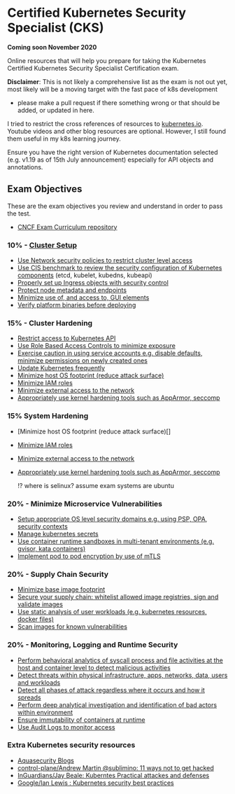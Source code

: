 # Certified Kubernetes Security Specialist (CKS)  
**Coming soon November 2020**

Online resources that will help you prepare for taking the Kubernetes Certified Kubernetes Security Specialist Certification exam.

**Disclaimer**: This is not likely a comprehensive list as the exam is not out yet, most likely will be a moving target with the fast pace of k8s development
- please make a pull request if there something wrong or that should be added, or updated in here.

I tried to restrict the cross references of resources to [kubernetes.io](kubernetes.io). Youtube videos and other blog resources are optional.
However, I still found them useful in my k8s learning journey.

Ensure you have the right version of Kubernetes documentation selected (e.g. v1.19 as of 15th July announcement) especially for API objects and annotations.

## Exam Objectives

These are the exam objectives you review and understand in order to pass the test.

* [CNCF Exam Curriculum repository ](https://github.com/cncf/curriculum)


### 10% - [Cluster Setup](https://kubernetes.io/docs/tasks/administer-cluster/securing-a-cluster/)
* [Use Network security policies to restrict cluster level access]()
* [Use CIS benchmark to review the security configuration of Kubernetes components]()
 (etcd, kubelet, kubedns, kubeapi)
* [Properly set up Ingress objects with security control]()
* [Protect node metadata and endpoints]()
* [Minimize use of, and access to, GUI elements]()
* [Verify platform binaries before deploying]()

### 15% - Cluster Hardening
* [Restrict access to Kubernetes API]()
* [Use Role Based Access Controls to minimize exposure]()
* [Exercise caution in using service accounts e.g. disable defaults, minimize permissions on newly created ones]()
* [Update Kubernetes frequently]()
* [Minimize host OS footprint (reduce attack surface)]()
* [Minimize IAM roles]()
* [Minimize external access to the network]()
* [Appropriately use kernel hardening tools such as AppArmor, seccomp]()


### 15% System Hardening

* [Minimize host OS footprint (reduce attack surface)[]
* [Minimize IAM roles]()
* [Minimize external access to the network]()
* [Appropriately use kernel hardening tools such as AppArmor, seccomp]()

    !? where is selinux? assume exam systems are ubuntu

### 20% - Minimize Microservice Vulnerabilities

* [Setup appropriate OS level security domains e.g. using PSP, OPA, security contexts]()
* [Manage kubernetes secrets]()
* [Use container runtime sandboxes in multi-tenant environments (e.g. gvisor, kata containers)]()
* [Implement pod to pod encryption by use of mTLS]()

### 20% - Supply Chain Security
* [Minimize base image footprint]()
* [Secure your supply chain: whitelist allowed image registries, sign and validate images]()
* [Use static analysis of user workloads (e.g. kubernetes resources, docker files)]()
* [Scan images for known vulnerabilities]()


### 20% - Monitoring, Logging and Runtime Security

* [Perform behavioral analytics of syscall process and file activities at the host and container
 level to detect malicious activities]()
* [Detect threats within physical infrastructure, apps, networks, data, users and workloads]()
* [Detect all phases of attack regardless where it occurs and how it spreads]()
* [Perform deep analytical investigation and identification of bad actors within environment]()
* [Ensure immutability of containers at runtime]()
* [Use Audit Logs to monitor access]()


### Extra Kubernetes security resources
* [Aquasecurity Blogs](https://blog.aquasec.com/)
* [control-plane/Andrew Martin @sublimino: 11 ways not to get hacked](https://control-plane.io/posts/11-ways-not-to-get-hacked/)
* [InGuardians/Jay Beale: Kuberntes Practical attackes and defenses](https://youtu.be/LtCx3zZpOfs)
* [Google/Ian Lewis : Kubernetes security best practices](https://youtu.be/wqsUfvRyYpw)

